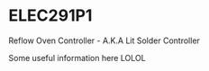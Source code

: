 # ELEC291P1
Reflow Oven Controller - A.K.A Lit Solder Controller

Some useful information here LOLOL

